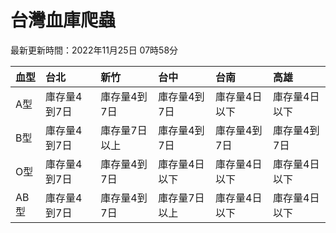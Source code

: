 # 台灣血庫爬蟲

最新更新時間：2022年11月25日 07時58分

| 血型   | 台北      | 新竹      | 台中      | 台南      | 高雄      |
|:-----|:--------|:--------|:--------|:--------|:--------|
| A型   | 庫存量4到7日 | 庫存量4到7日 | 庫存量4到7日 | 庫存量4日以下 | 庫存量4日以下 |
| B型   | 庫存量4到7日 | 庫存量7日以上 | 庫存量4到7日 | 庫存量4到7日 | 庫存量4到7日 |
| O型   | 庫存量4到7日 | 庫存量4到7日 | 庫存量4日以下 | 庫存量4日以下 | 庫存量4日以下 |
| AB型  | 庫存量4到7日 | 庫存量4到7日 | 庫存量7日以上 | 庫存量4日以下 | 庫存量4日以下 |